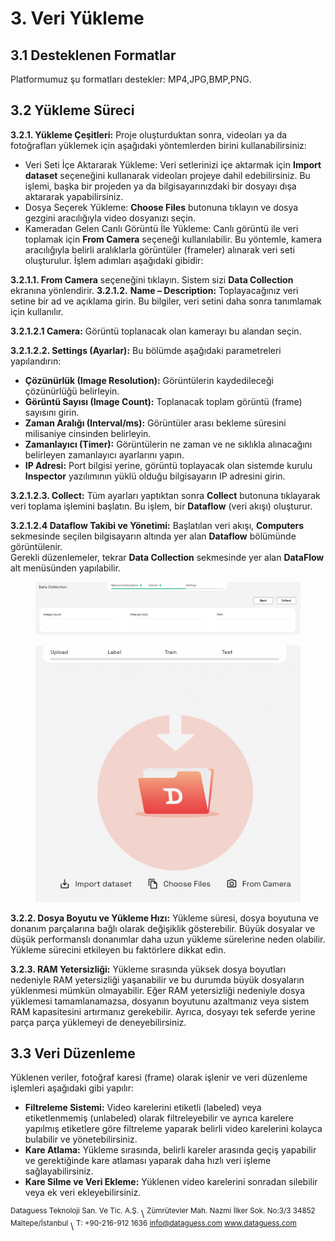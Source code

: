 # 3. Veri Yükleme

## 3.1 Desteklenen Formatlar

Platformumuz şu formatları destekler: MP4,JPG,BMP,PNG.

## 3.2 Yükleme Süreci

**3.2.1. Yükleme Çeşitleri:** Proje oluşturduktan sonra, videoları ya da fotoğrafları yüklemek için aşağıdaki yöntemlerden birini kullanabilirsiniz:

* Veri Seti İçe Aktararak Yükleme: Veri setlerinizi içe aktarmak için **Import dataset** seçeneğini kullanarak videoları projeye dahil edebilirsiniz. Bu işlemi, başka bir projeden ya da bilgisayarınızdaki bir dosyayı dışa aktararak yapabilirsiniz.
* Dosya Seçerek Yükleme: **Choose Files** butonuna tıklayın ve dosya gezgini aracılığıyla video dosyanızı seçin.
* Kameradan Gelen Canlı Görüntü İle Yükleme: Canlı görüntü ile veri toplamak için **From Camera** seçeneği kullanılabilir. Bu yöntemle, kamera aracılığıyla belirli aralıklarla görüntüler (frameler) alınarak veri seti oluşturulur. İşlem adımları aşağıdaki gibidir:

**3.2.1.1. From Camera** seçeneğini tıklayın. Sistem sizi **Data Collection** ekranına yönlendirir.                 **3.2.1.2.** **Name – Description:** Toplayacağınız veri setine bir ad ve açıklama girin. Bu bilgiler, veri setini daha sonra tanımlamak için kullanılır.

**3.2.1.2.1 Camera:** Görüntü toplanacak olan kamerayı bu alandan seçin.

**3.2.1.2.2. Settings (Ayarlar):** Bu bölümde aşağıdaki parametreleri yapılandırın:

* **Çözünürlük (Image Resolution):** Görüntülerin kaydedileceği çözünürlüğü belirleyin.
* **Görüntü Sayısı (Image Count):** Toplanacak toplam görüntü (frame) sayısını girin.
* **Zaman Aralığı (Interval/ms):** Görüntüler arası bekleme süresini milisaniye cinsinden belirleyin.
* **Zamanlayıcı (Timer):** Görüntülerin ne zaman ve ne sıklıkla alınacağını belirleyen zamanlayıcı ayarlarını yapın.
* **IP Adresi:** Port bilgisi yerine, görüntü toplayacak olan sistemde kurulu **Inspector** yazılımının yüklü olduğu bilgisayarın IP adresini girin.

**3.2.1.2.3. Collect:** Tüm ayarları yaptıktan sonra **Collect** butonuna tıklayarak veri toplama işlemini başlatın. Bu işlem, bir **Dataflow** (veri akışı) oluşturur.

**3.2.1.2.4 Dataflow Takibi ve Yönetimi:** Başlatılan veri akışı, **Computers** sekmesinde seçilen bilgisayarın altında yer alan **Dataflow** bölümünde görüntülenir.\
Gerekli düzenlemeler, tekrar **Data Collection** sekmesinde yer alan **DataFlow** alt menüsünden yapılabilir.

<figure><img src=".gitbook/assets/Ekran Resmi 2025-06-23 16.02.41.png" alt="" width="563"><figcaption></figcaption></figure>



<figure><img src=".gitbook/assets/Ekran Resmi 2025-06-23 15.50.39.png" alt="" width="563"><figcaption></figcaption></figure>

**3.2.2. Dosya Boyutu ve Yükleme Hızı:** Yükleme süresi, dosya boyutuna ve donanım parçalarına bağlı olarak değişiklik gösterebilir. Büyük dosyalar ve düşük performanslı donanımlar daha uzun yükleme sürelerine neden olabilir. Yükleme sürecini etkileyen bu faktörlere dikkat edin.

**3.2.3. RAM Yetersizliği:** Yükleme sırasında yüksek dosya boyutları nedeniyle RAM yetersizliği yaşanabilir ve bu durumda büyük dosyaların yüklenmesi mümkün olmayabilir. Eğer RAM yetersizliği nedeniyle dosya yüklemesi tamamlanamazsa, dosyanın boyutunu azaltmanız veya sistem RAM kapasitesini artırmanız gerekebilir. Ayrıca, dosyayı tek seferde yerine parça parça yüklemeyi de deneyebilirsiniz.

## 3.3 Veri Düzenleme

Yüklenen veriler, fotoğraf karesi (frame) olarak işlenir ve veri düzenleme işlemleri aşağıdaki gibi yapılır:

* **Filtreleme Sistemi:** Video karelerini etiketli (labeled) veya etiketlenmemiş (unlabeled) olarak filtreleyebilir ve ayrıca karelere yapılmış etiketlere göre filtreleme yaparak belirli video karelerini kolayca bulabilir ve yönetebilirsiniz.
* **Kare Atlama:** Yükleme sırasında, belirli kareler arasında geçiş yapabilir ve gerektiğinde kare atlaması yaparak daha hızlı veri işleme sağlayabilirsiniz.
* **Kare Silme ve Veri Ekleme:** Yüklenen video karelerini sonradan silebilir veya ek veri ekleyebilirsiniz.



<sup>Dataguess Teknoloji San. Ve Tic. A.Ş.</sup>
\ <sup>Zümrütevler Mah. Nazmi İlker Sok. No:3/3 34852 Maltepe/İstanbul</sup>
\ <sup>T: +90-216-912 1636 info@dataguess.com www.dataguess.com</sup>
